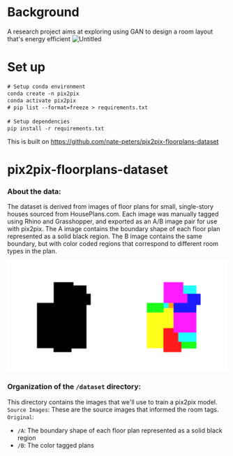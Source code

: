 # Background 
A research project aims at exploring using GAN to design a room layout that's energy efficient
![Untitled](https://user-images.githubusercontent.com/89850471/235638604-dd8224e8-4c02-483b-84d2-1bacd3c3f719.png)

# Set up 
```
# Setup conda environment
conda create -n pix2pix
conda activate pix2pix
# pip list --format=freeze > requirements.txt

# Setup dependencies
pip install -r requirements.txt
```

This is built on https://github.com/nate-peters/pix2pix-floorplans-dataset
# pix2pix-floorplans-dataset


### About the data:
The dataset is derived from images of floor plans for small, single-story houses sourced from HousePlans.com. Each image was manually tagged using Rhino and Grasshopper, and exported as an A/B image pair for use with pix2pix. The A image contains the boundary shape of each floor plan represented as a solid black region. The B image contains the same boundary, but with color coded regions that correspond to different room types in the plan.

![](extra/example-AB-pair.png)

### Organization of the `/dataset` directory:

This directory contains the images that we'll use to train a pix2pix model.
`Source Images`: These are the source images that informed the room tags.  
`Original`: 
- `/A`: The boundary shape of each floor plan represented as a solid black region
- `/B`: The color tagged plans
